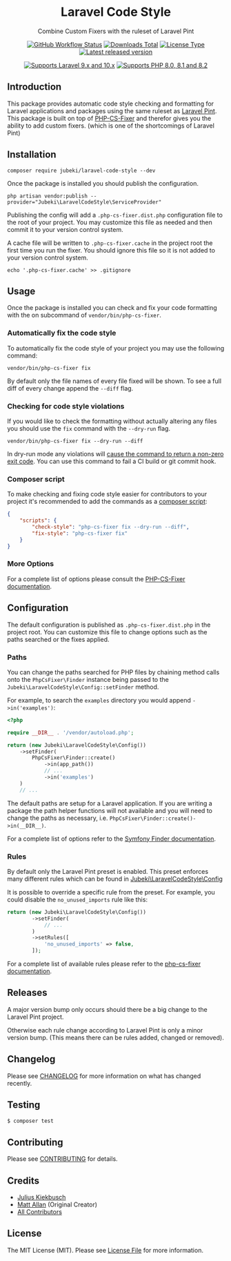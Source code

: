 <h1 align="center">
    Laravel Code Style
</h1>

<p align="center">
    Combine Custom Fixers with the ruleset of Laravel Pint
</p>

<p align="center">
    <a href="https://github.com/Jubeki/laravel-code-style/actions"><img alt="GitHub Workflow Status" src="https://img.shields.io/github/actions/workflow/status/Jubeki/laravel-code-style/tests.yml?branch=2.x&label=Tests&logo=github&style=for-the-badge"></a>
    <a href="https://packagist.org/packages/jubeki/laravel-code-style/stats"><img alt="Downloads Total" src="https://img.shields.io/packagist/dt/Jubeki/laravel-code-style?style=for-the-badge"></a>
    <a href="LICENSE.md"><img alt="License Type" src="https://img.shields.io/github/license/Jubeki/laravel-code-style?style=for-the-badge"></a>
    <a href="https://github.com/Jubeki/laravel-code-style/releases/latest"><img alt="Latest released version" src="https://img.shields.io/github/v/release/Jubeki/laravel-code-style?sort=semver&style=for-the-badge"></a>
</p>

<p align="center">
    <a href="https://laravel.com"><img alt="Supports Laravel 9.x and 10.x" src="https://img.shields.io/badge/Laravel-9.x|10.x-FF2D20?style=for-the-badge&logo=laravel"></a>
    <a href="https://php.net"><img alt="Supports PHP 8.0, 8.1 and 8.2" src="https://img.shields.io/badge/PHP-8.0|8.1|8.2-777BB4?style=for-the-badge&logo=php"></a>
</p>

## Introduction

This package provides automatic code style checking and formatting for Laravel applications and packages using the same ruleset as [Laravel Pint](https://github.com/laravel/pint). This package is built on top of [PHP-CS-Fixer](https://github.com/PHP-CS-Fixer/PHP-CS-Fixer) and therefor gives you the ability to add custom fixers. (which is one of the shortcomings of Laravel Pint)

## Installation

```shell
composer require jubeki/laravel-code-style --dev
```

Once the package is installed you should publish the configuration.

```shell
php artisan vendor:publish --provider="Jubeki\LaravelCodeStyle\ServiceProvider"
```

Publishing the config will add a `.php-cs-fixer.dist.php` configuration file to the root of your project. You may customize this file as needed and then commit it to your version control system.

A cache file will be written to `.php-cs-fixer.cache` in the project root the first time you run the fixer. You should ignore this file so it is not added to your version control system.

```shell
echo '.php-cs-fixer.cache' >> .gitignore
```

## Usage

Once the package is installed you can check and fix your code formatting with the on subcommand of `vendor/bin/php-cs-fixer`.

### Automatically fix the code style

To automatically fix the code style of your project you may use the following command:

```shell
vendor/bin/php-cs-fixer fix
```

By default only the file names of every file fixed will be shown.  To see a full diff of every change append the `--diff` flag.

### Checking for code style violations

If you would like to check the formatting without actually altering any files you should use the `fix` command with the `--dry-run` flag.

```shell
vendor/bin/php-cs-fixer fix --dry-run --diff
```

In dry-run mode any violations will [cause the command to return a non-zero exit code](https://github.com/FriendsOfPhp/PHP-CS-Fixer#exit-code). You can use this command to fail a CI build or git commit hook.

### Composer script

To make checking and fixing code style easier for contributors to your project it's recommended to add the commands as a [composer script](https://getcomposer.org/doc/articles/scripts.md):

```json
{
    "scripts": {
        "check-style": "php-cs-fixer fix --dry-run --diff",
        "fix-style": "php-cs-fixer fix"
    }
}
```

### More Options

For a complete list of options please consult the [PHP-CS-Fixer documentation](https://github.com/FriendsOfPhp/PHP-CS-Fixer#usage).

## Configuration

The default configuration is published as `.php-cs-fixer.dist.php` in the project root.  You can customize this file to change options such as the paths searched or the fixes applied.

### Paths

You can change the paths searched for PHP files by chaining method calls onto the `PhpCsFixer\Finder` instance being passed to the `Jubeki\LaravelCodeStyle\Config::setFinder` method.

For example, to search the `examples` directory you would append `->in('examples')`:

```php
<?php

require __DIR__ . '/vendor/autoload.php';

return (new Jubeki\LaravelCodeStyle\Config())
    ->setFinder(
        PhpCsFixer\Finder::create()
            ->in(app_path())
            // ...
            ->in('examples')
    )
    // ...

```

The default paths are setup for a Laravel application.  If you are writing a package the path helper functions will not available and you will need to change the paths as necessary, i.e. `PhpCsFixer\Finder::create()->in(__DIR__)`.

For a complete list of options refer to the [Symfony Finder documentation](https://symfony.com/doc/current/components/finder.html).

### Rules

By default only the Laravel Pint preset is enabled. This preset enforces many different rules which can be found in [Jubeki\LaravelCodeStyle\Config](src/Config.php)

It is possible to override a specific rule from the preset. For example, you could disable the `no_unused_imports` rule like this:

```php
return (new Jubeki\LaravelCodeStyle\Config())
        ->setFinder(
            // ...
        )
        ->setRules([
            'no_unused_imports' => false,
        ]);
```

For a complete list of available rules please refer to the [php-cs-fixer documentation](https://github.com/FriendsOfPhp/PHP-CS-Fixer#usage).

## Releases

A major version bump only occurs should there be a big change to the Laravel Pint project.

Otherwise each rule change according to Laravel Pint is only a minor version bump. (This means there can be rules added, changed or removed).

## Changelog

Please see [CHANGELOG](CHANGELOG.md) for more information on what has changed recently.

## Testing

``` bash
$ composer test
```

## Contributing

Please see [CONTRIBUTING](./.github/CONTRIBUTING.md) for details.

## Credits

- [Julius Kiekbusch](https://github.com/Jubeki)
- [Matt Allan](https://github.com/matt-allan) (Original Creator)
- [All Contributors](../../contributors)

## License

The MIT License (MIT). Please see [License File](LICENSE.md) for more information.
